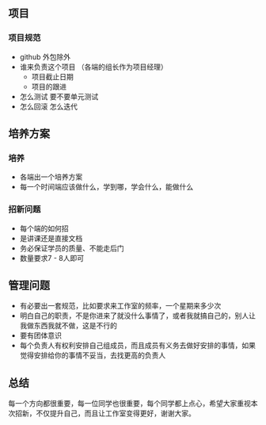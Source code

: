 ## 项目

### 项目规范

+ github 外包除外
+ 谁来负责这个项目 （各端的组长作为项目经理）
  + 项目截止日期
  + 项目的跟进
+ 怎么测试 要不要单元测试
+ 怎么回滚 怎么迭代

## 培养方案

### 培养

+ 各端出一个培养方案 
+ 每一个时间端应该做什么，学到哪，学会什么，能做什么

### 招新问题

+ 每个端的如何招
+ 是讲课还是直接文档
+ 务必保证学员的质量、不能走后门
+ 数量要求7 - 8人即可

## 管理问题

+ 有必要出一套规范，比如要求来工作室的频率，一个星期来多少次
+ 明白自己的职责，不是你进来了就没什么事情了，或者我就搞自己的，别人让我做东西我就不做，这是不行的
+ 要有团体意识
+ 每个负责人有权利安排自己组成员，而且成员有义务去做好安排的事情，如果觉得安排给你的事情不妥当，去找更高的负责人

## 总结

每一个方向都很重要，每一位同学也很重要，每个同学都上点心，希望大家重视本次招新，不仅提升自己，而且让工作室变得更好，谢谢大家。





